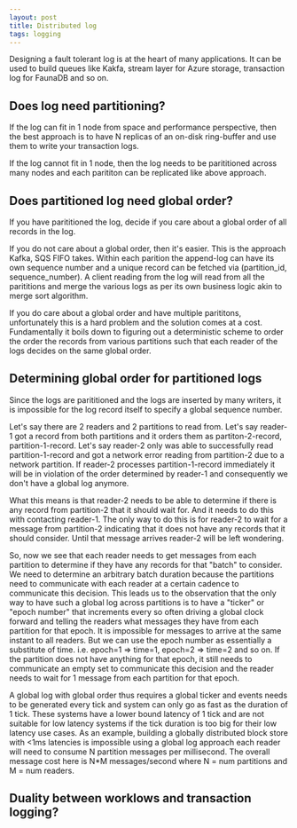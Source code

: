```yaml
---
layout: post
title: Distributed log
tags: logging
---
```


Designing a fault tolerant log is at the heart of many applications. It can be used to build queues like Kakfa, stream layer for Azure storage, transaction log for FaunaDB and so on.

## Does log need partitioning?

If the log can fit in 1 node from space and performance perspective, then the best approach is to have N replicas of an on-disk ring-buffer and use them to write your transaction logs.

If the log cannot fit in 1 node, then the log needs to be parititioned across many nodes and each parititon can be replicated like above approach.

## Does partitioned log need global order?

If you have parititioned the log, decide if you care about a global order of all records in the log. 

If you do not care about a global order, then it's easier. This is the approach Kafka, SQS FIFO takes. Within each parition the append-log can have its own sequence number and a unique record can be fetched via (partition_id, sequence_number). A client reading from the log will read from all the parititions and merge the various logs as per its own business logic akin to merge sort algorithm.

If you do care about a global order and have multiple parititons, unfortunately this is a hard problem and the solution comes at a cost. Fundamentally it boils down to figuring out a deterministic scheme to order the order the records from various partitions such that each reader of the logs decides on the same global order. 

## Determining global order for partitioned logs

Since the logs are parititioned and the logs are inserted by many writers, it is impossible for the log record itself to specify a global sequence number.

Let's say there are 2 readers and 2 partitions to read from. Let's say reader-1 got a record from both partitions and it orders them as partiton-2-record, partition-1-record. Let's say reader-2 only was able to successfully read partition-1-record and got a network error reading from partition-2 due to a network partition. If reader-2 processes partition-1-record immediately it will be in violation of the order determined by reader-1 and consequently we don't have a global log anymore. 

What this means is that reader-2 needs to be able to determine if there is any record from partition-2 that it should wait for. And it needs to do this with contacting reader-1. The only way to do this is for reader-2 to wait for a message from partition-2 indicating that it does not have any records that it should consider. Until that message arrives reader-2 will be left wondering. 

So, now we see that each reader needs to get messages from each partition to determine if they have any records for that "batch" to consider. We need to determine an arbitrary batch duration because the partitions need to communicate with each reader at a certain cadence to communicate this decision. This leads us to the observation that the only way to have such a global log across partitions is to have a "ticker" or "epoch number" that increments every so often driving a global clock forward and telling the readers what messages they have from each partition for that epoch. It is impossible for messages to arrive at the same instant to all readers. But we can use the epoch number as essentially a substitute of time. i.e. epoch=1 => time=1, epoch=2 => time=2 and so on. If the partition does not have anything for that epoch, it still needs to communicate an empty set to communicate this decision and the reader needs to wait for 1 message from each partition for that epoch. 

A global log with global order thus requires a global ticker and events needs to be generated every tick and system can only go as fast as the duration of 1 tick. These systems have a lower bound latency of 1 tick and are not suitable for low latency systems if the tick duration is too big for their low latency use cases. As an example, building a globally distributed block store with <1ms latencies is impossible using a global log approach each reader will need to consume N partition messages per millisecond. The overall message cost here is N*M messages/second where N = num partitions and M = num readers.

## Duality between worklows and transaction logging?

